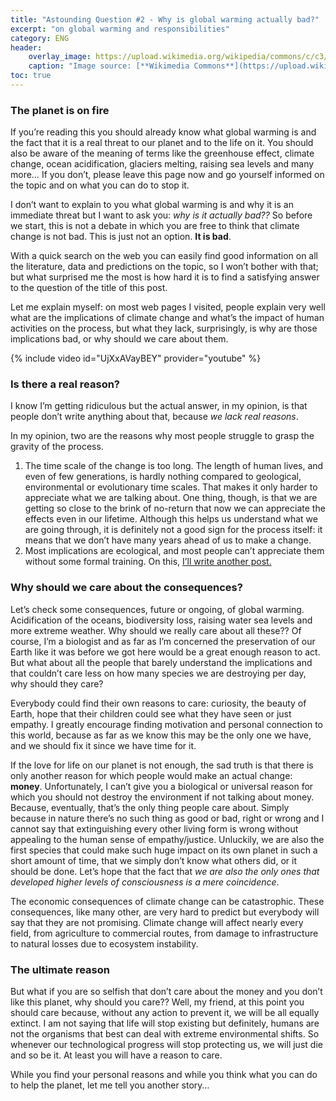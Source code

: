 ```yaml
---
title: "Astounding Question #2 - Why is global warming actually bad?"
excerpt: "on global warming and responsibilities"
category: ENG
header:
    overlay_image: https://upload.wikimedia.org/wikipedia/commons/c/c3/August_2010_CME_SDO_Multi-Wavelength.jpg
    caption: "Image source: [**Wikimedia Commons**](https://upload.wikimedia.org/wikipedia/commons/c/c3/August_2010_CME_SDO_Multi-Wavelength.jpg)"
toc: true
---
```

### The planet is on fire
If you’re reading this you should already know what global warming is and the fact that it is a real threat to our planet and to the life on it. You should also be aware of the meaning of terms like the greenhouse effect, climate change, ocean acidification, glaciers melting, raising sea levels and many more… If you don’t, please leave this page now and go yourself informed on the topic and on what you can do to stop it.

I don’t want to explain to you what global warming is and why it is an immediate threat but I want to ask you: _why is it actually bad??_ So before we start, this is not a debate in which you are free to think that climate change is not bad. This is just not an option. **It is bad**.

With a quick search on the web you can easily find good information on all the literature, data and predictions on the topic, so I won’t bother with that; but what surprised me the most is how hard it is to find a satisfying answer to the question of the title of this post.

Let me explain myself: on most web pages I visited, people explain very well what are the implications of climate change and what’s the impact of human activities on the process, but what they lack, surprisingly, is why are those implications bad, or why should we care about them.

{% include video id="UjXxAVayBEY" provider="youtube" %}

### Is there a real reason?
I know I’m getting ridiculous but the actual answer, in my opinion, is that people don’t write anything about that, because _we lack real reasons_.

In my opinion, two are the reasons why most people struggle to grasp the gravity of the process.

1. The time scale of the change is too long. The length of human lives, and even of few generations, is hardly nothing compared to geological, environmental or evolutionary time scales. That makes it only harder to appreciate what we are talking about. One thing, though, is that we are getting so close to the brink of no-return that now we can appreciate the effects even in our lifetime. Although this helps us understand what we are going through, it is definitely not a good sign for the process itself: it means that we don’t have many years ahead of us to make a change.
2. Most implications are ecological, and most people can’t appreciate them without some formal training. On this, [I’ll write another post.](https://marcodallavecchia.github.io/biologistsadventure/eng/why-is-ecology-important-for-global-warming/)
 
### Why should we care about the consequences?
Let’s check some consequences, future or ongoing, of global warming. Acidification of the oceans, biodiversity loss, raising water sea levels and more extreme weather. Why should we really care about all these?? Of course, I’m a biologist and as far as I’m concerned the preservation of our Earth like it was before we got here would be a great enough reason to act. But what about all the people that barely understand the implications and that couldn’t care less on how many species we are destroying per day, why should they care?

Everybody could find their own reasons to care: curiosity, the beauty of Earth, hope that their children could see what they have seen or just empathy. I greatly encourage finding motivation and personal connection to this world, because as far as we know this may be the only one we have, and we should fix it since we have time for it.

If the love for life on our planet is not enough, the sad truth is that there is only another reason for which people would make an actual change: **money**. Unfortunately, I can’t give you a biological or universal reason for which you should not destroy the environment if not talking about money. Because, eventually, that’s the only thing people care about. Simply because in nature there’s no such thing as good or bad, right or wrong and I cannot say that extinguishing every other living form is wrong without appealing to the human sense of empathy/justice. Unluckily, we are also the first species that could make such huge impact on its own planet in such a short amount of time, that we simply don’t know what others did, or it should be done. Let’s hope that the fact that _we are also the only ones that developed higher levels of consciousness is a mere coincidence_.

The economic consequences of climate change can be catastrophic. These consequences, like many other, are very hard to predict but everybody will say that they are not promising. Climate change will affect nearly every field, from agriculture to commercial routes, from damage to infrastructure to natural losses due to ecosystem instability.

### The ultimate reason
But what if you are so selfish that don’t care about the money and you don’t like this planet, why should you care?? Well, my friend, at this point you should care because, without any action to prevent it, we will be all equally extinct. I am not saying that life will stop existing but definitely, humans are not the organisms that best can deal with extreme environmental shifts. So whenever our technological progress will stop protecting us, we will just die and so be it. At least you will have a reason to care.

While you find your personal reasons and while you think what you can do to help the planet, let me tell you another story…